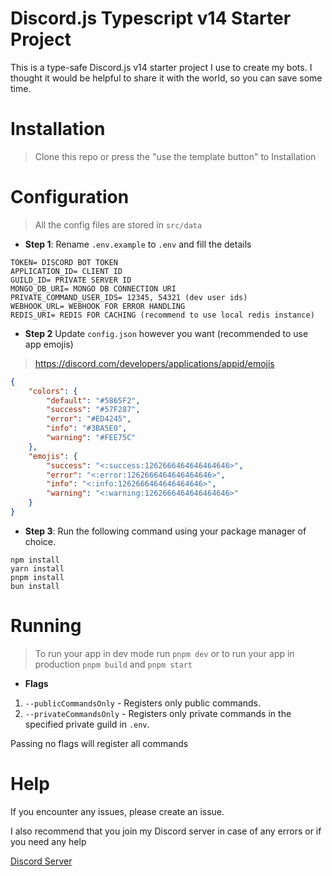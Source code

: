 
# Discord.js Typescript v14 Starter Project

This is a type-safe Discord.js v14 starter project I use to create my bots. I thought it would be helpful to share it with the world, so you can save some time.


# Installation

> Clone this repo or press the "use the template button" to Installation


# Configuration 
> All the config files are stored in
`src/data`

- **Step 1**: Rename `.env.example` to `.env` and fill the details
```
TOKEN= DISCORD BOT TOKEN
APPLICATION_ID= CLIENT ID
GUILD_ID= PRIVATE SERVER ID
MONGO_DB_URI= MONGO DB CONNECTION URI
PRIVATE_COMMAND_USER_IDS= 12345, 54321 (dev user ids)
WEBHOOK_URL= WEBHOOK FOR ERROR HANDLING
REDIS_URI= REDIS FOR CACHING (recommend to use local redis instance)
```

- **Step 2** Update `config.json` however you want (recommended to use app emojis)
> https://discord.com/developers/applications/appid/emojis

```json
{
    "colors": {
        "default": "#5865F2",
        "success": "#57F287",
        "error": "#ED4245",
        "info": "#3BA5E0",
        "warning": "#FEE75C"
    },
    "emojis": {
        "success": "<:success:1262666464646464646>",
        "error": "<:error:1262666464646464646>",
        "info": "<:info:1262666464646464646>",
        "warning": "<:warning:1262666464646464646>"
    }
}
```
- **Step 3**: Run the following command using your package manager of choice.
```
npm install
yarn install
pnpm install
bun install
``` 

# Running 
> To run your app in dev mode run `pnpm dev` or to run your app in production `pnpm build` and `pnpm start`

- **Flags**
1. `--publicCommandsOnly` - Registers only public commands.
2. `--privateCommandsOnly` - Registers only private commands in the specified private guild in `.env`.

Passing no flags will register all commands

# Help

If you encounter any issues, please create an issue.

I also recommend that you join my Discord server in case of any errors or if you need any help

[Discord Server](https://discord.gg/VbrtYa2x9M)